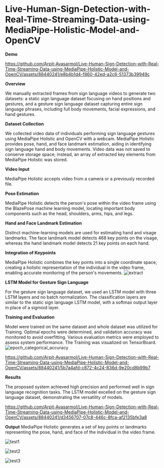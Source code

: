 # Live-Human-Sign-Detection-with-Real-Time-Streaming-Data-using-MediaPipe-Holistic-Model-and-OpenCV

**Demo**

https://github.com/Arpit-Avasarmol/Live-Human-Sign-Detection-with-Real-Time-Streaming-Data-using-MediaPipe-Holistic-Model-and-OpenCV/assets/88440241/e8b4b1d4-f860-42ed-a2c6-51373b39949c


**Overview**

We manually extracted frames from sign language videos to generate two datasets: a static sign language dataset focusing on hand positions and gestures, and a gesture sign language dataset capturing entire sign language phrases, including full body movements, facial expressions, and hand gestures.

**Dataset Collection**

We collected video data of individuals performing sign language gestures using MediaPipe Holistic and OpenCV with a webcam. MediaPipe Holistic provides pose, hand, and face landmark estimation, aiding in identifying sign language hand and body movements. Video data was not saved to conserve storage space; instead, an array of extracted key elements from MediaPipe Holistic was stored.

**Video Input**

MediaPipe Holistic accepts video from a camera or a previously recorded file.

**Pose Estimation**

MediaPipe Holistic detects the person's pose within the video frame using the BlazePose machine learning model, locating important body components such as the head, shoulders, arms, hips, and legs.

**Hand and Face Landmark Estimation**

Distinct machine-learning models are used for estimating hand and visage landmarks. The face landmark model detects 468 key points on the visage, whereas the hand landmark model detects 21 key points on each hand.

**Integration of Keypoints**

MediaPipe Holistic combines the key points into a single coordinate space, creating a holistic representation of the individual in the video frame, enabling accurate monitoring of the person's movements.
![extract](https://github.com/Arpit-Avasarmol/Live-Human-Sign-Detection-with-Real-Time-Streaming-Data-using-MediaPipe-Holistic-Model-and-OpenCV/assets/88440241/4bfde28f-9ce9-4c84-b679-77e17184cb34)


**LSTM Model for Gesture Sign Language**

For the gesture sign language dataset, we used an LSTM model with three LSTM layers and no batch normalization. The classification layers are similar to the static sign language LSTM model, with a softmax output layer in place of a sigmoid layer.

**Training and Evaluation**

Model were trained on the same dataset and whole dataset was utilized for Training. Optimal epochs were determined, and validation accuracy was monitored to avoid overfitting. Various evaluation metrics were employed to assess system performance. The Training was visualized on TensorBoard.
![epoch_categorical_accuracy](https://github.com/Arpit-Avasarmol/Live-Human-Sign-Detection-with-Real-Time-Streaming-Data-using-MediaPipe-Holistic-Model-and-OpenCV/assets/88440241/02fa0fec-26fe-4472-a988-a5f0d3b3c6fc)

https://github.com/Arpit-Avasarmol/Live-Human-Sign-Detection-with-Real-Time-Streaming-Data-using-MediaPipe-Holistic-Model-and-OpenCV/assets/88440241/5b7a4afd-c872-4c24-836d-9e20cd8b99b7

**Results**

The proposed system achieved high precision and performed well in sign language recognition tasks. The LSTM model excelled on the gesture sign language dataset, demonstrating the versatility of models.



https://github.com/Arpit-Avasarmol/Live-Human-Sign-Detection-with-Real-Time-Streaming-Data-using-MediaPipe-Holistic-Model-and-OpenCV/assets/88440241/d3456707-07c8-446c-8fca-af2135bfe3a8






**Output**
MediaPipe Holistic generates a set of key points or landmarks representing the pose, hand, and face of the individual in the video frame.

![test1](https://github.com/Arpit-Avasarmol/Live-Human-Sign-Detection-with-Real-Time-Streaming-Data-using-MediaPipe-Holistic-Model-and-OpenCV/assets/88440241/76cae28a-2945-4f3d-9551-ce9a647e80fe)

![test2](https://github.com/Arpit-Avasarmol/Live-Human-Sign-Detection-with-Real-Time-Streaming-Data-using-MediaPipe-Holistic-Model-and-OpenCV/assets/88440241/6c1ef064-0d1a-48db-8480-28331a152bee)

![test3](https://github.com/Arpit-Avasarmol/Live-Human-Sign-Detection-with-Real-Time-Streaming-Data-using-MediaPipe-Holistic-Model-and-OpenCV/assets/88440241/2187f0cf-802d-4a5b-be52-9e079fcae766)


